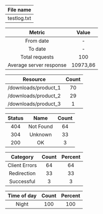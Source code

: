 |File name|
|:-:|
|testlog.txt|


|Metric|Value|
|:-:|:-:|
|From date|-|
|To date|-|
|Total requests|100|
|Average server response|10973,86|


|Resource|Count|
|:-:|:-:|
|/downloads/product_1|70|
|/downloads/product_2|29|
|/downloads/product_3|1|


|Status|Name|Count|
|:-:|:-:|:-:|
|404|Not Found|64|
|304|Unknown|33|
|200|OK|3|


|Category|Count|Percent|
|:-:|:-:|:-:|
|Client Errors|64|64|
|Redirection|33|33|
|Successful|3|3|


|Time of day|Count|Percent|
|:-:|:-:|:-:|
|Night|100|100|


